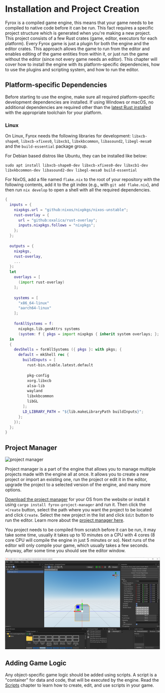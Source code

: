 # Installation and Project Creation

Fyrox is a compiled game engine, this means that your game needs to be compiled to native code before it can be run.
This fact requires a specific project structure which is generated when you're making a new project. This project
consists of a few Rust crates (game, editor, executors for each platform). Every Fyrox game is just a plugin for both
the engine and the editor crates. This approach allows the game to run from the editor and enables editing of the game
entities from within it, or just run the game without the editor (since not every game needs an editor). This chapter
will cover how to install the engine with its platform-specific dependencies, how to use the plugins and scripting
system, and how to run the editor.

## Platform-specific Dependencies

Before starting to use the engine, make sure all required platform-specific development dependencies are installed. If
using Windows or macOS, no additional dependencies are required other than
the [latest Rust installed](https://rustup.rs) with the appropriate toolchain for your platform.

### Linux

On Linux, Fyrox needs the following libraries for development: `libxcb-shape0`, `libxcb-xfixes0`, `libxcb1`,
`libxkbcommon`, `libasound2`, `libegl-mesa0` and the `build-essential` package group.

For Debian based distros like Ubuntu, they can be installed like below:

```shell
sudo apt install libxcb-shape0-dev libxcb-xfixes0-dev libxcb1-dev libxkbcommon-dev libasound2-dev libegl-mesa0 build-essential
```

For NixOS, add a file named `flake.nix` to the root of your repository with the following contents, add it to the git
index (e.g., with `git add flake.nix`), and then run `nix develop` to open a shell with all the required dependencies.

```nix
{
  inputs = {
    nixpkgs.url = "github:nixos/nixpkgs/nixos-unstable";
    rust-overlay = {
      url = "github:oxalica/rust-overlay";
      inputs.nixpkgs.follows = "nixpkgs";
    };
  };

  outputs = {
    nixpkgs,
    rust-overlay,
    ...
  }:
  let
    overlays = [
      (import rust-overlay)
    ];

    systems = [
      "x86_64-linux"
      "aarch64-linux"
    ];

    forAllSystems = f:
      nixpkgs.lib.genAttrs systems
      (system: f { pkgs = import nixpkgs { inherit system overlays; }; });
  in
  {
    devShells = forAllSystems ({ pkgs }: with pkgs; {
      default = mkShell rec {
        buildInputs = [
          rust-bin.stable.latest.default

          pkg-config
          xorg.libxcb
          alsa-lib
          wayland
          libxkbcommon
          libGL
        ];
        LD_LIBRARY_PATH = "${lib.makeLibraryPath buildInputs}";
      };
    });
  };
}
```

## Project Manager

![project manager](https://fyrox.rs/assets/0.36/project_manager.png)

Project manager is a part of the engine that allows you to manage multiple projects made with the engine all at once.
It allows you to create a new project or import an existing one, run the project or edit it in the editor,
upgrade the project to a selected version of the engine, and many more options.

[Download the project manager](https://fyrox.rs/download.html) for your OS from the website or install it using
`cargo install fyrox-project-manager` and run it.
Then click the `+Create` button, select the path where you want the project to be located and click `Create`. Select the
new project in the list and click `Edit` button to run the editor. Learn more about
the [project manager here](project_manager.md).

You project needs to be compiled from scratch before it can be run, it may take some time, usually it takes up to 10
minutes on a CPU with 4 cores (8 core CPU will compile the engine in just 5 minutes or so). Next runs of the editor will
only compile your game, which usually takes a few seconds. Anyway, after some time you should see the editor window.

![editor](editor.png)

## Adding Game Logic

Any object-specific game logic should be added using scripts. A script is a "container" for data and code, that will be
executed by the engine. Read the [Scripts](../scripting/script.md) chapter to learn how to create, edit, and use scripts
in your game.
